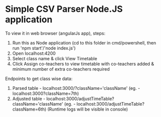 # Simple CSV Parser Node.JS application

To view it in web browser (angularJs app), steps:
1. Run this as Node application      (cd to this folder in cmd/powershell, then run 'npm start'/'node index.js')
2. Open localhost:4200
3. Select class name & click View Timetable
4. Click Assign co-teachers to view timetable with co-teachers added & minimum number of extra co-teachers required

Endpoints to get class wise data:
1. Parsed table - localhost:3000/?className='className'                       (eg. - localhost:3000?className=7th)
2. Adjusted table - localhost:3000/adjustTimeTable?className='className'      (eg. - localhost:3000/adjustTimeTable?className=6th)
(Runtime logs will be visible in console)
